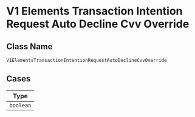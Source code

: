 
# V1 Elements Transaction Intention Request Auto Decline Cvv Override

## Class Name

`V1ElementsTransactionIntentionRequestAutoDeclineCvvOverride`

## Cases

| Type |
|  --- |
| `boolean` |

